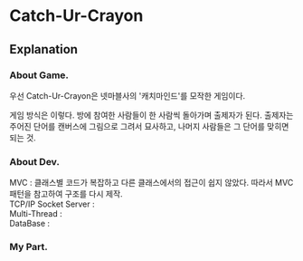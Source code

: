 # Catch-Ur-Crayon  

## Explanation

### About Game.
<p>우선 Catch-Ur-Crayon은 넷마블사의 '캐치마인드'를 모작한 게임이다.<p/>
<p>게임 방식은 이렇다. 방에 참여한 사람들이 한 사람씩 돌아가며 출제자가 된다. 출제자는 주어진 단어를 캔버스에 그림으로 그려서 묘사하고, 나머지 사람들은 그 단어를 맞히면 되는 것.<p/>

### About Dev.
MVC : 클래스별 코드가 복잡하고 다른 클래스에서의 접근이 쉽지 않았다. 따라서 MVC패턴을 참고하여 구조를 다시 제작.<br>
TCP/IP Socket Server :<br>
Multi-Thread :<br>
DataBase :<br>

### My Part.

